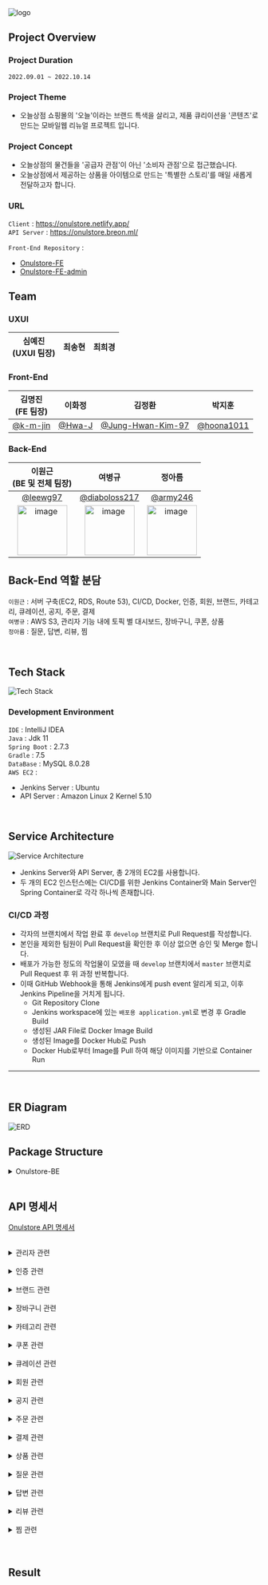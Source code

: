 <img alt="logo" src="https://user-images.githubusercontent.com/77063888/197363644-48e4ede5-8331-4e04-8646-bac58f17a105.jpg">

## Project Overview

### Project Duration

`2022.09.01 ~ 2022.10.14`

### Project Theme

- 오늘상점 쇼핑몰의 '오늘'이라는 브랜드 특색을 살리고,
  제품 큐리이션을 '콘텐츠'로 만드는 모바일웹 리뉴얼 프로젝트 입니다.

### Project Concept

- 오늘상점의 물건들을 '공급자 관점'이 아닌 '소비자 관점'으로 접근했습니다.
- 오늘상점에서 제공하는 상품을 아이템으로 만드는 '특별한 스토리'를 매일 새롭게 전달하고자 합니다.

### URL

`Client` : https://onulstore.netlify.app/ <br>
`API Server` : https://onulstore.breon.ml/

`Front-End Repository` : <br>

- [Onulstore-FE](https://github.com/onulstore/Onulstore-FE)<br>
- [Onulstore-FE-admin](https://github.com/onulstore/Onulstore-FE-admin)
  <br>

## Team

### UXUI

|심예진<br>(UXUI 팀장)|최송현|최희경|
|:----:|:----:|:----:|

### Front-End

|김명진<br>(FE 팀장)|이화정|김정환|박지훈|
|:----:|:----:|:----:|:----:|
|[@k-m-jin](https://github.com/k-m-jin)|[@Hwa-J](https://github.com/Hwa-J)|[@Jung-Hwan-Kim-97](https://github.com/Jung-Hwan-Kim-97)|[@hoona1011](https://github.com/hoona1011)|

### Back-End

|이원근<br>(BE 및 전체 팀장)|여병규|정아름|
|:----:|:----:|:----:|
|[@leewg97](https://github.com/leewg97)|[@diaboloss217](https://github.com/diaboloss217)|[@army246](https://github.com/army246)|
|<img width="100" height="100" alt="image" src="https://user-images.githubusercontent.com/77063888/197363851-20b70139-4b2a-4615-baea-1695250e5c3f.jpg">|<img width="100" height="100" alt="image" src="https://user-images.githubusercontent.com/77063888/197363846-d309ab48-4236-49d6-85f8-1cfa287ba4fa.jpg">|<img width="100" height="100" alt="image" src="https://user-images.githubusercontent.com/77063888/197363849-ab42e7c2-fa78-4761-b3d7-5c373937ccca.jpg">|

## Back-End 역할 분담

`이원근` : 서버 구축(EC2, RDS, Route 53), CI/CD, Docker, 인증, 회원, 브랜드, 카테고리, 큐레이션, 공지, 주문, 결제<br>
`여병규` : AWS S3, 관리자 기능 내에 토픽 별 대시보드, 장바구니, 쿠폰, 상품<br>
`정아름` : 질문, 답변, 리뷰, 찜

<br>

## Tech Stack

![Tech Stack](https://user-images.githubusercontent.com/77063888/197366791-01e0fb5e-d2b4-478e-b617-c8f4b37a4083.png)

### Development Environment

`IDE` : IntelliJ IDEA <br>
`Java` : Jdk 11 <br>
`Spring Boot` : 2.7.3 <br>
`Gradle` : 7.5 <br>
`DataBase` : MySQL 8.0.28 <br>
`AWS EC2` : <br>

- Jenkins Server : Ubuntu<br>
- API Server : Amazon Linux 2 Kernel 5.10 <br>

<br>

## Service Architecture

![Service Architecture](https://user-images.githubusercontent.com/77063888/197367655-6565313d-73a6-46ec-ab96-c821ee00aa87.png)

- Jenkins Server와 API Server, 총 2개의 EC2를 사용합니다.
- 두 개의 EC2 인스턴스에는 CI/CD를 위한 Jenkins Container와 Main Server인 Spring Container로 각각 하나씩 존재합니다.

### CI/CD 과정

- 각자의 브랜치에서 작업 완료 후 `develop` 브랜치로 Pull Request를 작성합니다.
- 본인을 제외한 팀원이 Pull Request을 확인한 후 이상 없으면 승인 및 Merge 합니다.
- 배포가 가능한 정도의 작업물이 모였을 때 `develop` 브랜치에서 `master` 브랜치로 Pull Request 후 위 과정 반복합니다.
- 이때 GitHub Webhook을 통해 Jenkins에게 push event 알리게 되고, 이후 Jenkins Pipeline을 거치게 됩니다.
    - Git Repository Clone
    - Jenkins workspace에 있는 `배포용 application.yml`로 변경 후 Gradle Build
    - 생성된 JAR File로 Docker Image Build
    - 생성된 Image를 Docker Hub로 Push
    - Docker Hub로부터 Image를 Pull 하여 해당 이미지를 기반으로 Container Run

---
<br>

## ER Diagram

![ERD](https://user-images.githubusercontent.com/77063888/197365654-89e39c46-5c01-4f64-8065-bb1ff00aff02.png)

## Package Structure

<details>
<summary>Onulstore-BE</summary>
<div markdown="1">
```
 src
  ├─ main
  │  ├─ java
  │  │  └─ com
  │  │     └─ onulstore
  │  │        ├─ common
  │  │        ├─ config
  │  │        │  ├─ auth 
  │  │        │  ├─ exception
  │  │        │  ├─ jwt
  │  │        │  └─ oauth2
  │  │        ├─ domain[Entity + Repository]
  │  │        ├─ service
  │  │        └─ web
  │  │           ├─ controller
  │  │           └─ dto
  │  └─ resources
  └─ test
```
</div>
</details>

<br>

## API 명세서

[Onulstore API 명세서](https://documenter.getpostman.com/view/21774748/2s83zjt3ti)

<br>

<details>
<summary>관리자 관련</summary>
<div markdown="1">

- `POST`
  - `/admin/signup` : 입점사 회원가입
  - `/admin/dashboard` : 전체 대시보드 / 관리자
  - `/admin/dashboard/categories` : 카테고리 대시보드 / 관리자
  - `/admin/dashboard/customers` : 질문 및 리뷰 대시보드 / 관리자
  - `/admin/dashboard/dailyStatistic` : 대시보드 통계 / 관리자
  - `/admin/dashboard/members` : 회원 대시보드 / 관리자
  - `/admin/dashboard/orders` : 판매금액 아이템 수 대시보드 / 관리자
  - `/admin/dashboard/patmentOrders` : 주문 관련 대시보드 / 관리자
  - `/admin/dashboard/products` : 상품 대시보드 / 관리자
- `GET` 
  - `/admin/find` : 전체 회원 조회 / 관리자

</div>
</details>

<br>

<details>
<summary>인증 관련</summary>
<div markdown="1">

- `POST`
  - `/auth/signup` : 회원가입
  - `/auth/login` : 로그인
  - `/auth/refresh` : Refresh Token 발급
  - `/auth/find/email` : 휴대폰 번호로 이메일 찾기

</div>
</details>

<br>

<details>
<summary>브랜드 관련</summary>
<div markdown="1">

- `POST`
  - `/brands` : 브랜드 등록 / 관리자
- `GET`
  - `/brands` : 브랜드 전체 조회
  - `/brands/{brandId}/product` : 브랜드 상품 조회
- `PUT`
  - `/brands/{brandId}` : 브랜드 수정 / 관리자
- `DELETE`
  - `/brands/{brandId}` : 브랜드 삭제 / 관리자

</div>
</details>

<br>

<details>
<summary>장바구니 관련</summary>
<div markdown="1">

- `POST`
  - `/carts` : 장바구니 등록
  - `/carts/{cartId}/plus` : 장바구니 수량 증가
  - `/carts/{cartId}/minus` : 장바구니 수량 감소
- `GET`
  - `/carts` : 장바구니 조회
- `DELETE`
  - `/carts/{cartId}` : 장바구니 삭제

</div>
</details>

<br>

<details>
<summary>카테고리 관련</summary>
<div markdown="1">

- `POST`
  - `/categories` : 카테고리 등록 / 관리자
- `GET`
  - `/categories` : 카테고리 전체 조회
  - `/categories/{categoryId}/product` : 카테고리 상품 조회
- `PUT`
  - `/categories/{categoryId}` : 카테고리 수정 / 관리자
- `DELETE`
  - `/categories/{categoryId}` : 카테고리 삭제 / 관리자

</div>
</details>

<br>

<details>
<summary>쿠폰 관련</summary>
<div markdown="1">

- `POST`
  - `/coupon` : 특정 유저에게 쿠폰 등록 / 관리자
  - `/coupons` : 모두에게 쿠폰 등록 / 관리자
- `GET`
  - `/mycoupons` : 쿠폰 조회

</div>
</details>

<br>

<details>
<summary>큐레이션 관련</summary>
<div markdown="1">

- `POST`
  - `/curations/magazine` : 매거진 등록 / 관리자
  - `/curations/recommend` : MD추천 등록 / 관리자
  - `/curations/{curationId}/image` : 큐레이션 이미지 등록 / 관리자
- `GET`
  - `/curations` : 큐레이션 조회
  - `/curations/{curationId}` : 특정 큐레이션 조회
  - `/curations/magazine` : 매거진 전체 조회
  - `/curations/recommend` : MD추천 전체 조회
- `PUT`
  - `/curations/{curationId}` : 큐레이션 수정 / 관리자
  - `/curations/{curationId}/display` : 공개 여부 TRUE / 관리자
  - `/curations/{curationId}/unDisplay` : 공개 여부 FALSE / 관리자
- `DELETE`
  - `/curations/{curationId}` : 큐레이션 삭제 / 관리자

</div>
</details>

<br>

<details>
<summary>회원 관련</summary>
<div markdown="1">

- `GET`
  - `/members` : 내 정보
  - `/members/latest` : 최근 본 상품
- `PUT`
  - `/members` : 프로필 수정
  - `/members/password` : 비밀번호 수정
- `DELETE`
  - `/members` : 회원 탈퇴

</div>
</details>

<br>

<details>
<summary>공지 관련</summary>
<div markdown="1">

- `POST`
  - `/notices` : 공지 등록 / 관리자
  - `/notices/banner` : 홈 배너 내용 등록 / 관리자
  - `/notices/{noticeId}/image` : 공지 내용(이미지) 업로드 / 관리자
- `GET`
  - `/notices` : 공지 조회
  - `/notices/{noticeId}` : 특정 공지 조회
- `PUT`
  - `/notices/{noticeId}` : 공지 수정 / 관리자
  - `/notices/{noticeId}/banner` : 홈 배너 내용 수정 / 관리자
- `DELETE`
  - `/notices/{noticeId}` : 공지 삭제 / 관리자

</div>
</details>

<br>

<details>
<summary>주문 관련</summary>
<div markdown="1">

- `POST`
  - `/orders` : 단일 상품 주문
  - `/orders/cartorder` : 장바구니 상품 선택 주문
- `GET`
  - `/orders` : 주문 및 결제 내역 조회
  - `/orders/{orderId}` : 특정 주문의 주문 및 결제 내역 조회
  - `/orders/entire` : 전체 주문 및 결제 내역 조회 / 관리자
- `PUT`
  - `/orders` : 주문 상태 변경(환불 요청 / 구매 확정)
  - `/orders/{orderId}` : 환불 완료 / 관리자
  - `/orders/update` : 해당 주문 회원 정보 변경 
- `DELETE`
  - `/orders/{orderId}` : 브랜드 삭제

</div>
</details>

<br>

<details>
<summary>결제 관련</summary>
<div markdown="1">

- `POST`
  - `/payments` : 결제 하기

</div>
</details>

<br>

<details>
<summary>상품 관련</summary>
<div markdown="1">

- `POST`
  - `/products` : 상품 등록 / 관리자
  - `/products/search` : 상품 검색
  - `/products/discount/{productId}` : 상품 할인 추가 / 관리자
  - `/products/{productId}/content` : 상품 설명 업로드 / 관리자
  - `/products/{productId}/image` : 상품 이미지 업로드 / 관리자
- `GET`
  - `/products/list` : 상품 전체 조회
  - `/products/{productId}` : 상품 상세 조회
- `PUT`
  - `/products/{productId}` : 상품 수정 / 관리자
- `DELETE`
  - `/products/{productId}` : 상품 삭제 / 관리자
  - `/products/{productId}/image` : 상품 이미지 삭제 / 관리자

</div>
</details>

<br>

<details>
<summary>질문 관련</summary>
<div markdown="1">

- `POST`
  - `/questions` : 질문 등록
- `GET`
  - `/members/questions` : 질문 전체 조회(멤버별)
  - `/questions/{productId}` : 질문 전체 조회(상품별)
  - `/questions/{productId}/{questionId}` : 질문 상세 조회
- `PUT`
  - `/questions/{questionId}` : 질문 수정
- `DELETE`
  - `/questions/{questionId}` : 질문 삭제

</div>
</details>

<br>

<details>
<summary>답변 관련</summary>
<div markdown="1">

- `POST`
  - `/questions/{questionId}/answers` : 답변 등록 / 관리자
- `GET`
  - `/questions/{questionId}/answers/{answerId}` : 답변 조회

</div>
</details>

<br>

<details>
<summary>리뷰 관련</summary>
<div markdown="1">

- `POST`
  - `/reviews/{orderId}` : 리뷰 등록
  - `/reviews/{reviewId}/image` : 리뷰 이미지 등록
- `GET`
  - `/members/reviews` : 리뷰 목록 조회(멤버별)
  - `/products/{productId}/reviews` : 리뷰 목록 조회(상품별)
  - `/reviews/{reviewId}` : 리뷰 상세 조회
- `PUT`
  - `/reviews/{reviewId}` : 리뷰 수정
- `DELETE`
  - `/reviews/{reviewId}` : 리뷰 삭제

</div>
</details>

<br>

<details>
<summary>찜 관련</summary>
<div markdown="1">

- `POST`
  - `/wishlists` : 찜 등록
- `GET`
  - `/wishlists` : 찜 조회
- `DELETE`
  - `/wishlists/{productId}` : 찜 삭제

</div>
</details>

<br>

<br>

## Result